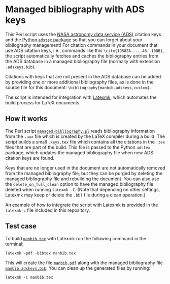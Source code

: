 # Managed bibliography with ADS keys

This Perl script uses the [NASA astronomy data service (ADS)](https://ui.adsabs.harvard.edu/) citation keys and the [Python `adstex` package](https://github.com/yymao/adstex) so that you can forget about your bibliography management! For citation commands in your document that use ADS citation keys, i.e., commands like this `\cite{1958ZA.....46..108B}`, the script automatically fetches and caches the bibliography entries from the ADS database in a managed bibliography file (normally with extension `.adskeys.bib`).

Citations with keys that are not present in the ADS database can be added by providing one or more additional bibliography files, as is done in the source file for this document: `\bibliography{manbib.adskeys,custom}`.

The script is intended for integration with [Latexmk](https://ctan.org/pkg/latexmk/), which automates the build process for LaTeX documents.

## How it works

The Perl script [`managed-bibliography.pl`](./managed-bibliography.pl) reads bibliography information from the `.aux` file which is created by the LaTeX compiler during a build. The script builds a small `.keys.tex` file which contains all the citations in the `.tex` files that are part of the build. This file is passed to the Python `adstex` package, which updates the managed bibliography file when new ADS citation keys are found.

Keys that are no longer used in the document are not automatically removed from the managed bibliography file, but they can be purged by deleting the managed bibliography file and rebuilding the document. You can also use the `delete_on_full_clean` option to have the managed bibliography file deleted when running `latexmk -C`. (Note that depending on other settings, Latexmk may keep or delete the `.bbl` file during a clean operation.)

An example of how to integrate the script with Latexmk is provided in the `latexmkrc` file included in this repository.

## Test case

To build [`manbib.tex`](./manbib.tex) with Latexmk run the following command in the terminal:

    latexmk -pdf -bibtex manbib.tex

This will create the file [`manbib.pdf`](./manbib.pdf) along with the managed bibliography file [`manbib.adskeys.bib`](./manbib.adskeys.bib). You can clean up the generated files by running:

    latexmk -C manbib.tex
